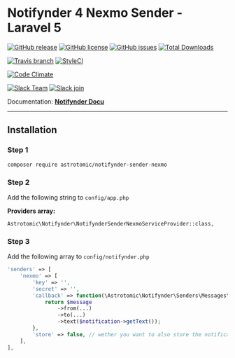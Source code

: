 # Notifynder 4 Nexmo Sender - Laravel 5

[![GitHub release](https://img.shields.io/github/release/astrotomic/notifynder-sender-nexmo.svg?style=flat-square)](https://github.com/astrotomic/notifynder-sender-nexmo/releases)
[![GitHub license](https://img.shields.io/badge/license-MIT-blue.svg?style=flat-square)](https://raw.githubusercontent.com/astrotomic/notifynder-sender-nexmo/master/LICENSE)
[![GitHub issues](https://img.shields.io/github/issues/astrotomic/notifynder-sender-nexmo.svg?style=flat-square)](https://github.com/astrotomic/notifynder-sender-nexmo/issues)
[![Total Downloads](https://img.shields.io/packagist/dt/astrotomic/notifynder-sender-nexmo.svg?style=flat-square)](https://packagist.org/packages/astrotomic/notifynder-sender-nexmo)

[![Travis branch](https://img.shields.io/travis/Astrotomic/notifynder-sender-nexmo/master.svg?style=flat-square)](https://travis-ci.org/Astrotomic/notifynder-sender-nexmo/branches)
[![StyleCI](https://styleci.io/repos/78859194/shield)](https://styleci.io/repos/78859194)

[![Code Climate](https://img.shields.io/codeclimate/github/Astrotomic/notifynder-sender-nexmo.svg?style=flat-square)](https://codeclimate.com/github/Astrotomic/notifynder-sender-nexmo)

[![Slack Team](https://img.shields.io/badge/slack-astrotomic-orange.svg?style=flat-square)](https://astrotomic.slack.com)
[![Slack join](https://img.shields.io/badge/slack-join-green.svg?style=social)](https://notifynder.signup.team)


Documentation: **[Notifynder Docu](http://notifynder.info)**

-----

## Installation

### Step 1

```
composer require astrotomic/notifynder-sender-nexmo
```

### Step 2

Add the following string to `config/app.php`

**Providers array:**

```
Astrotomic\Notifynder\NotifynderSenderNexmoServiceProvider::class,
```

### Step 3

Add the following array to `config/notifynder.php`

```php
'senders' => [
    'nexmo' => [
        'key' => '',
        'secret' => '',
        'callback' => function(\Astrotomic\Notifynder\Senders\Messages\SmsMessage $message, \Fenos\Notifynder\Builder\Notification $notification) {
            return $message
                ->from(...)
                ->to(...)
                ->text($notification->getText());
        },
        'store' => false, // wether you want to also store the notifications in database
    ],
],
```
